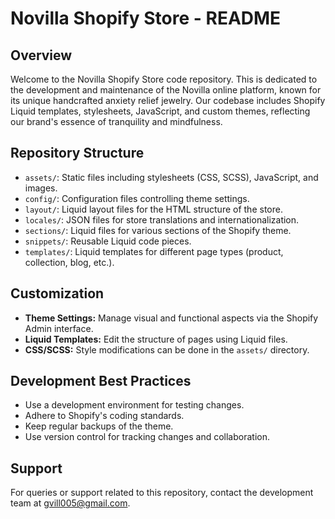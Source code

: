 # Novilla Shopify Store - README

## Overview
Welcome to the Novilla Shopify Store code repository. This is dedicated to the development and maintenance of the Novilla online platform, known for its unique handcrafted anxiety relief jewelry. Our codebase includes Shopify Liquid templates, stylesheets, JavaScript, and custom themes, reflecting our brand's essence of tranquility and mindfulness.

## Repository Structure
- `assets/`: Static files including stylesheets (CSS, SCSS), JavaScript, and images.
- `config/`: Configuration files controlling theme settings.
- `layout/`: Liquid layout files for the HTML structure of the store.
- `locales/`: JSON files for store translations and internationalization.
- `sections/`: Liquid files for various sections of the Shopify theme.
- `snippets/`: Reusable Liquid code pieces.
- `templates/`: Liquid templates for different page types (product, collection, blog, etc.).

## Customization
- **Theme Settings:** Manage visual and functional aspects via the Shopify Admin interface.
- **Liquid Templates:** Edit the structure of pages using Liquid files.
- **CSS/SCSS:** Style modifications can be done in the `assets/` directory.

## Development Best Practices
- Use a development environment for testing changes.
- Adhere to Shopify's coding standards.
- Keep regular backups of the theme.
- Use version control for tracking changes and collaboration.

## Support
For queries or support related to this repository, contact the development team at gvill005@gmail.com.
